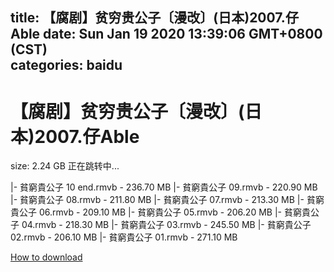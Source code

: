
title: 【腐剧】贫穷贵公子〔漫改〕(日本)2007.仔Able
date: Sun Jan 19 2020 13:39:06 GMT+0800 (CST)    
categories: baidu
---

# 【腐剧】贫穷贵公子〔漫改〕(日本)2007.仔Able
size: 2.24 GB
 正在跳转中...
 
|- 貧窮貴公子 10 end.rmvb - 236.70 MB
|- 貧窮貴公子 09.rmvb - 220.90 MB
|- 貧窮貴公子 08.rmvb - 211.80 MB
|- 貧窮貴公子 07.rmvb - 213.30 MB
|- 貧窮貴公子 06.rmvb - 209.10 MB
|- 貧窮貴公子 05.rmvb - 206.20 MB
|- 貧窮貴公子 04.rmvb - 218.30 MB
|- 貧窮貴公子 03.rmvb - 245.50 MB
|- 貧窮貴公子 02.rmvb - 206.10 MB
|- 貧窮貴公子 01.rmvb - 271.10 MB

[How to download](https://bpcam.bemobtrk.com/go/2ceec3aa-1ca2-46d6-b9ff-aaa5c184517c?jno=586)